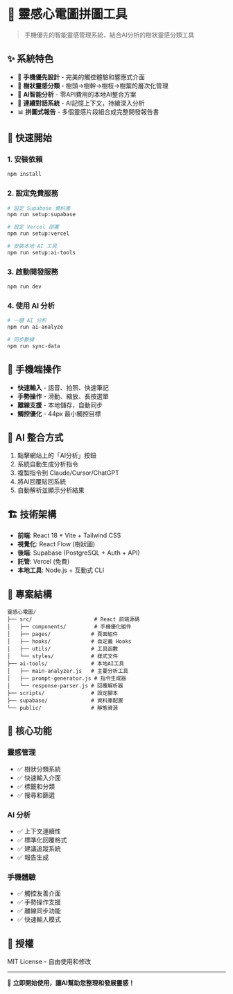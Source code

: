 # 🌳 靈感心電圖拼圖工具

> 手機優先的智能靈感管理系統，結合AI分析的樹狀靈感分類工具

## ✨ 系統特色

- 📱 **手機優先設計** - 完美的觸控體驗和響應式介面
- 🌳 **樹狀靈感分類** - 樹頭→樹幹→樹枝→樹葉的層次化管理
- 🤖 **AI智能分析** - 零API費用的本地AI整合方案
- 🔄 **連續對話系統** - AI記憶上下文，持續深入分析
- 📊 **拼圖式報告** - 多個靈感片段組合成完整開發報告書

## 🚀 快速開始

### 1. 安裝依賴
```bash
npm install
```

### 2. 設定免費服務
```bash
# 設定 Supabase 資料庫
npm run setup:supabase

# 設定 Vercel 部署
npm run setup:vercel

# 安裝本地 AI 工具
npm run setup:ai-tools
```

### 3. 啟動開發服務
```bash
npm run dev
```

### 4. 使用 AI 分析
```bash
# 一鍵 AI 分析
npm run ai-analyze

# 同步數據
npm run sync-data
```

## 📱 手機端操作

- **快速輸入** - 語音、拍照、快速筆記
- **手勢操作** - 滑動、縮放、長按選單
- **離線支援** - 本地儲存，自動同步
- **觸控優化** - 44px 最小觸控目標

## 🤖 AI 整合方式

1. 點擊網站上的「AI分析」按鈕
2. 系統自動生成分析指令
3. 複製指令到 Claude/Cursor/ChatGPT
4. 將AI回覆貼回系統
5. 自動解析並顯示分析結果

## 🏗️ 技術架構

- **前端**: React 18 + Vite + Tailwind CSS
- **視覺化**: React Flow (樹狀圖)
- **後端**: Supabase (PostgreSQL + Auth + API)
- **託管**: Vercel (免費)
- **本地工具**: Node.js + 互動式 CLI

## 📂 專案結構

```
靈感心電圖/
├── src/                    # React 前端源碼
│   ├── components/         # 手機優化組件
│   ├── pages/             # 頁面組件
│   ├── hooks/             # 自定義 Hooks
│   ├── utils/             # 工具函數
│   └── styles/            # 樣式文件
├── ai-tools/              # 本地AI工具
│   ├── main-analyzer.js   # 主要分析工具
│   ├── prompt-generator.js # 指令生成器
│   └── response-parser.js # 回覆解析器
├── scripts/               # 設定腳本
├── supabase/              # 資料庫配置
└── public/                # 靜態資源
```

## 🔧 核心功能

### 靈感管理
- ✅ 樹狀分類系統
- ✅ 快速輸入介面
- ✅ 標籤和分類
- ✅ 搜尋和篩選

### AI 分析
- ✅ 上下文連續性
- ✅ 標準化回覆格式
- ✅ 建議追蹤系統
- ✅ 報告生成

### 手機體驗
- ✅ 觸控友善介面
- ✅ 手勢操作支援
- ✅ 離線同步功能
- ✅ 快速輸入模式

## 📄 授權

MIT License - 自由使用和修改

---

🚀 **立即開始使用，讓AI幫助您整理和發展靈感！**